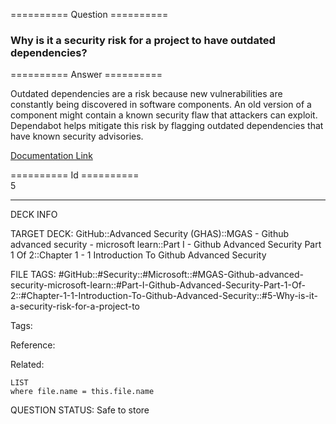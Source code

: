 ========== Question ==========  

### Why is it a security risk for a project to have outdated dependencies?  

========== Answer ==========  

Outdated dependencies are a risk because new vulnerabilities are constantly being discovered in software components. An old version of a component might contain a known security flaw that attackers can exploit. Dependabot helps mitigate this risk by flagging outdated dependencies that have known security advisories.

[Documentation Link](https://learn.microsoft.com/en-us/training/modules/introduction-github-advanced-security/3-create-culture-around-security)

========== Id ==========  
5

---

DECK INFO

TARGET DECK: GitHub::Advanced Security (GHAS)::MGAS - Github advanced security - microsoft learn::Part I - Github Advanced Security Part 1 Of 2::Chapter 1 - 1 Introduction To Github Advanced Security

FILE TAGS: #GitHub::#Security::#Microsoft::#MGAS-Github-advanced-security-microsoft-learn::#Part-I-Github-Advanced-Security-Part-1-Of-2::#Chapter-1-1-Introduction-To-Github-Advanced-Security::#5-Why-is-it-a-security-risk-for-a-project-to

Tags:

Reference:

Related:

```dataview
LIST
where file.name = this.file.name
```

QUESTION STATUS: Safe to store
